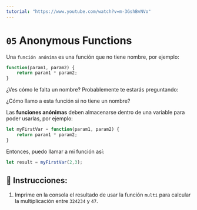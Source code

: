 ```yaml
---
tutorial: "https://www.youtube.com/watch?v=m-3GshBvNVo"
---
```


# `05` Anonymous Functions 

Una `función anónima` es una función que no tiene nombre, por ejemplo:

```js
function(param1, param2) {
    return param1 * param2;
}
```

¿Ves cómo le falta un nombre? Probablemente te estarás preguntando: 

¿Cómo llamo a esta función si no tiene un nombre?

Las **funciones anónimas** deben almacenarse dentro de una variable para poder usarlas, por ejemplo:

```js
let myFirstVar = function(param1, param2) {
    return param1 * param2;
}
```

Entonces, puedo llamar a mi función así:

```js
let result = myFirstVar(2,3);
```

## 📝 Instrucciones:

1. Imprime en la consola el resultado de usar la función `multi` para calcular la multiplicación entre `324234` y `47`.
